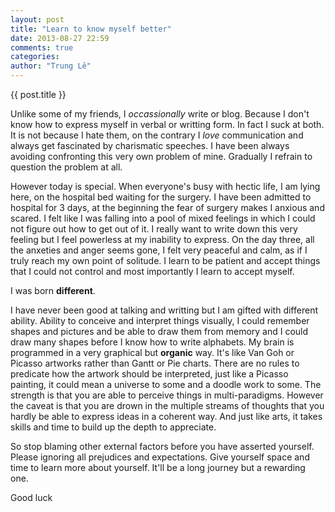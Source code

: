```yaml
---
layout: post
title: "Learn to know myself better"
date: 2013-08-27 22:59
comments: true
categories:
author: "Trung Lê"
---
```


{{ post.title }}

Unlike some of my friends, I *occassionally* write or blog. Because I don't know how to express myself in verbal or writting form. In fact I suck at both. It is not because I hate them, on the contrary I *love* communication and always get fascinated by charismatic speeches. I have been always avoiding confronting this very own problem of mine. Gradually I refrain to question the problem at all.

<!--more-->

However today is special. When everyone's busy with hectic life, I am lying here, on the hospital bed waiting for the surgery. I have been admitted to hospital for 3 days, at the beginning the fear of surgery makes I anxious and scared. I felt like I was falling into a pool of mixed feelings in which I could not figure out how to get out of it. I really want to write down this very feeling but I feel powerless at my inability to express. On the day three, all the anxeties and anger seems gone, I felt very peaceful and calm, as if I truly reach my own point of solitude. I learn to be patient and accept things that I could not control and most importantly I learn to accept myself.

I was born __different__.

I have never been good at talking and writting but I am gifted with different ability. Ability to conceive and interpret things visually, I could remember shapes and pictures and be able to draw them from memory and I could draw many shapes before I know how to write alphabets. My brain is programmed in a very graphical but __organic__ way. It's like Van Goh or Picasso artworks rather than Gantt or Pie charts. There are no rules to predicate how the artwork should be interpreted, just like a Picasso painting, it could mean a universe to some and a doodle work to some. The strength is that you are able to perceive things in multi-paradigms. However the caveat is that you are drown in the multiple streams of thoughts that you hardly be able to express ideas in a coherent way. And just like arts, it takes skills and time to build up the depth to appreciate.

So stop blaming other external factors before you have asserted yourself. Please ignoring all prejudices and expectations. Give yourself space and time to learn more about yourself. It'll be a long journey but a rewarding one.

Good luck
